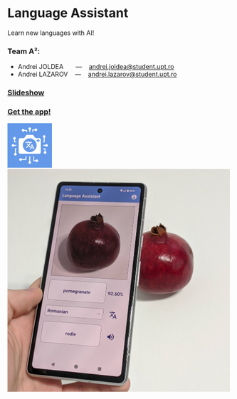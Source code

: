# Language Assistant

Learn new languages with AI!

### Team A²:

- Andrei JOLDEA &nbsp;&nbsp; &nbsp;&nbsp; — &nbsp;&nbsp; andrei.joldea@student.upt.ro  
- Andrei LAZAROV &nbsp;&nbsp; — &nbsp;&nbsp; andrei.lazarov@student.upt.ro  

### [Slideshow](https://docs.google.com/presentation/d/1QBmnjBgvB85LjTHLeM4XnskQvkOjq6FVtV4fOmLFeIw/edit?usp=sharing)

### [Get the app!](https://github.com/Andrei481/LanguageAssistantApp/releases/latest)

<img src="assets/icon.png" alt="App icon" width="100">

<img src="assets/cover.jpg" alt="App demonstration image" width="500"/>
